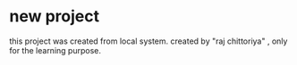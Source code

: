 # new project

this project was created from local system.
created by "raj chittoriya" , only for the learning purpose.